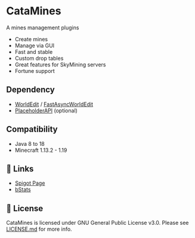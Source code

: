 # CataMines

A mines management plugins

- Create mines
- Manage via GUI
- Fast and stable
- Custom drop tables
- Great features for SkyMining servers
- Fortune support

## Dependency

- [WorldEdit](https://enginehub.org/worldedit/#downloads)
  / [FastAsyncWorldEdit](https://www.spigotmc.org/resources/13932)
- [PlaceholderAPI](https://www.spigotmc.org/resources/6245) (optional)

## Compatibility

- Java 8 to 18
- Minecraft 1.13.2 - 1.19

## 🔗 Links

- [Spigot Page](https://www.spigotmc.org/resources/96457)
- [bStats](https://bstats.org/plugin/bukkit/CataMines/12889)

## 📜 License

CataMines is licensed under GNU General Public License v3.0. Please
see [LICENSE.md](https://github.com/CatalysmRL/CataMines/blob/main/LICENCE.md) for more info.
